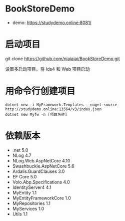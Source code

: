 # BookStoreDemo
* demo: https://studydemo.online:8081/

# 启动项目
git clone https://github.com/niaiaiai/BookStoreDemo.git

设置多启动项目，将 Ids4 和 Web 项目启动

# 用命令行创建项目
    dotnet new -i MyFramework.Templates --nuget-source http://studydemo.online:13564/v3/index.json
    dotnet new Myfw -n [项目名称]

# 依赖版本
* .net 5.0
* NLog 4.7
* NLog.Web.AspNetCore 4.10
* Swashbuckle.AspNetCore 5.6
* Ardalis.GuardClauses 3.0
* EF Core 5.0
* Volo.Abp.Specifications 4.0
* IdentityServer4 4.1
* MyEntity 1.1
* MyEntityFrameworkCore 1.0
* MyRepositories 1.1
* MyServices 1.0
* Utils 1.1
